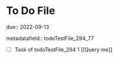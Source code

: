 # To Do File

due:: 2022-09-13

metadatafield:: todoTestFile_294_77

- [ ] Task of todoTestFile_294 1 [[Query me]]
